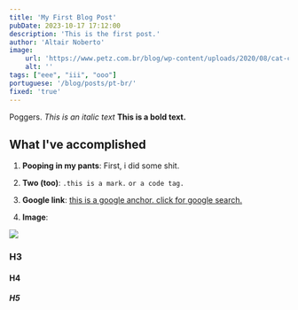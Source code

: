 ```yaml
---
title: 'My First Blog Post'
pubDate: 2023-10-17 17:12:00
description: 'This is the first post.'
author: 'Altair Noberto'
image:
    url: 'https://www.petz.com.br/blog/wp-content/uploads/2020/08/cat-cafe-pet.jpg'
    alt: ''
tags: ["eee", "iii", "ooo"]
portuguese: '/blog/posts/pt-br/'
fixed: 'true'
---
```


Poggers. _This is an italic text_ **This is a bold text.**

## What I've accomplished

1. **Pooping in my pants**: First, i did some shit.

2. **Two (too)**: `.this is a mark.` `or a code tag.`

3. **Google link**: <a href="https://www.youtube.com/watch?v=dQw4w9WgXcQ" target="_blank">this is a google anchor. click for google search.</a>

4. **Image**: 
<img src="https://www.petz.com.br/blog/wp-content/uploads/2020/08/cat-cafe-pet.jpg" attr="Image 1 - A cute cat looking to nowhere"/>

### H3
#### H4
##### H5